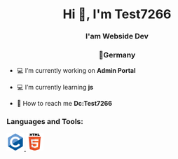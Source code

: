<h1 align="center">Hi 👋, I'm Test7266</h1>
<h3 align="center">I'am Webside Dev</h3>
<h3 align="center">📍Germany</h3>

- 💻 I’m currently working on **Admin Portal**

- 💻 I’m currently learning **js**

- 👾 How to reach me **Dc:Test7266**



<h3 align="left">Languages and Tools:</h3>
<p align="left"> <a href="https://www.cprogramming.com/" target="_blank" rel="noreferrer"> <img src="https://raw.githubusercontent.com/devicons/devicon/master/icons/c/c-original.svg" alt="c" width="40" height="40"/> </a> <a href="https://www.w3.org/html/" target="_blank" rel="noreferrer"> <img src="https://raw.githubusercontent.com/devicons/devicon/master/icons/html5/html5-original-wordmark.svg" alt="html5" width="40" height="40"/> </a> </p>
